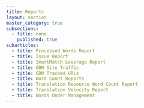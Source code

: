 ```yaml
---
title: Reports
layout: section
master_category: true
subsections:
  - title: none
    published: true
subarticles:
  - title: Processed Words Report
  - title: Issue Report
  - title: SmartMatch Leverage Report
  - title: GDN Site Traffic
  - title: GDN Tracked URLs
  - title: Word Count Reports
  - title: Translation Resource Word Count Report
  - title: Translation Velocity Report
  - title: Words Under Management
---
```



